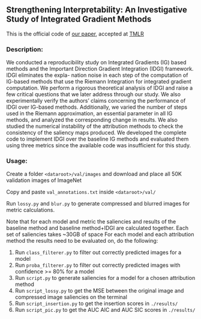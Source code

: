 ## Strengthening Interpretability: An Investigative Study of Integrated Gradient Methods
This is the official code of [our paper](https://www.arxiv.org/abs/2409.09043), accepted at [TMLR](https://jmlr.org/tmlr/)


### Description:
We conducted a reproducibility study on Integrated Gradients (IG) based methods and the
Important Direction Gradient Integration (IDGI) framework. IDGI eliminates the expla-
nation noise in each step of the computation of IG-based methods that use the Riemann
Integration for integrated gradient computation. We perform a rigorous theoretical analysis
of IDGI and raise a few critical questions that we later address through our study. We also
experimentally verify the authors’ claims concerning the performance of IDGI over IG-based
methods. Additionally, we varied the number of steps used in the Riemann approximation,
an essential parameter in all IG methods, and analyzed the corresponding change in results.
We also studied the numerical instability of the attribution methods to check the consistency
of the saliency maps produced. We developed the complete code to implement IDGI over
the baseline IG methods and evaluated them using three metrics since the available code
was insufficient for this study.

### Usage: 

Create a folder `<dataroot>/val/images` and download and place all 50K validation images of ImageNet

Copy and paste `val_annotations.txt` inside `<dataroot>/val/`

Run `lossy.py` and `blur.py` to generate compressed and blurred images for metric calculations.

Note that for each model and metric the saliencies and results of the baseline method and baseline method+IDGI are calculated together. Each set of saliencies takes ~30GB of space
For each model and each attribution method the results need to be evaluated on, do the following:
1. Run `class_filterer.py` to filter out correctly predicted images for a model
2. Run `proba_filterer.py` to filter out correctly predicted images with confidence >= 80% for a model
3. Run `script.py` to generate saliencies for a model for a chosen attribution method
4. Run `script_lossy.py` to get the MSE between the original image and compressed image saliencies on the terminal
5. Run `script_insertion.py` to get the insertion scores in `./results/`
6. Run `script_pic.py` to get the AUC AIC and AUC SIC scores in `./results/`
